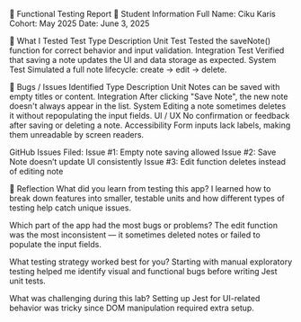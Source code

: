 🧪 Functional Testing Report
👤 Student Information
Full Name: Ciku Karis
Cohort: May 2025
Date: June 3, 2025

🧪 What I Tested
Test Type	Description
Unit Test	Tested the saveNote() function for correct behavior and input validation.
Integration Test	Verified that saving a note updates the UI and data storage as expected.
System Test	Simulated a full note lifecycle: create → edit → delete.

🐛 Bugs / Issues Identified
Type	Description
Unit	Notes can be saved with empty titles or content.
Integration	After clicking "Save Note", the new note doesn't always appear in the list.
System	Editing a note sometimes deletes it without repopulating the input fields.
UI / UX	No confirmation or feedback after saving or deleting a note.
Accessibility	Form inputs lack labels, making them unreadable by screen readers.

GitHub Issues Filed:
Issue #1: Empty note saving allowed
Issue #2: Save Note doesn’t update UI consistently
Issue #3: Edit function deletes instead of editing note

💬 Reflection
What did you learn from testing this app?
I learned how to break down features into smaller, testable units and how different types of testing help catch unique issues.

Which part of the app had the most bugs or problems?
The edit function was the most inconsistent — it sometimes deleted notes or failed to populate the input fields.

What testing strategy worked best for you?
Starting with manual exploratory testing helped me identify visual and functional bugs before writing Jest unit tests.

What was challenging during this lab?
Setting up Jest for UI-related behavior was tricky since DOM manipulation required extra setup.
